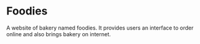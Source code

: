 # Foodies
A website of bakery named foodies. It provides users an interface to order online and also brings bakery on internet. 
